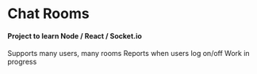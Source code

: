 <h1>Chat Rooms
<h4>Project to learn Node / React / Socket.io</h4>
Supports many users, many rooms
Reports when users log on/off
Work in progress